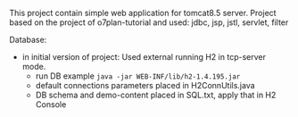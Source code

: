 This project contain simple web application for tomcat8.5 server.
Project based on the project of o7plan-tutorial and used: jdbc, jsp, jstl, servlet, filter

Database: 
* in initial version of project: Used external running H2 in tcp-server mode.
  - run DB example `java -jar WEB-INF/lib/h2-1.4.195.jar`
  - default connections parameters placed in H2ConnUtils.java  
  - DB schema and demo-content placed in SQL.txt, apply that in H2 Console